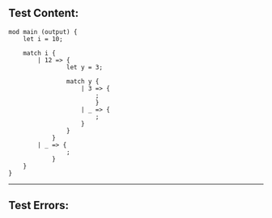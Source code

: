 
Test Content: 
-------------------------
```
mod main (output) {
    let i = 10;

    match i {
        | 12 => {
                let y = 3;
                
                match y {
                    | 3 => {
                        ;
                        }
                    | _ => {
                        ;
                    }
                }
            }
        | _ => {
                ;
            }
    }
}
```
------------------------

Test Errors:
-------------------------
```

```
